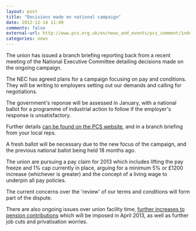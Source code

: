 ```yaml
---
layout: post
title: "Decisions made on national campaign"
date: 2012-12-14 11:49
comments: false
external-url: http://www.pcs.org.uk/en/news_and_events/pcs_comment/index.cfm/id/9F3A6A1F-C63E-42A3-A19BA9F633A75A61
categories: news
---
```

The union has issued a branch briefing reporting back from a recent meeting of the National Executive Committee detailing decisions made on the ongoing campaign.

The NEC has agreed plans for a campaign focusing on pay and conditions. They will be writing to employers setting out our demands and calling for negotiations.

The government's reponse will be assessed in January, with a national ballot for a programme of industrial action to follow if the employer's response is unsatisfactory.

Further details [can be found on the PCS website](http://www.pcs.org.uk/en/news_and_events/pcs_comment/index.cfm/id/9F3A6A1F-C63E-42A3-A19BA9F633A75A61), and in a branch briefing from your local reps.

A fresh ballot will be necessary due to the new focus of the campaign, and the previous national ballot being held 18 months ago.

The union are pursuing a pay claim for 2013 which includes lifting the pay freeze and 1% cap currently in place, arguing for a minimum 5% or £1200 increase (whichever is greater) and the concept of a living wage to underpin all pay policies.

The current concerns over the 'review' of our terms and conditions will form part of the dispute.

There are also ongoing issues over union facility time, [further increases to pension contributions](http://www.pcs.org.uk/en/news_and_events/pcs_comment/index.cfm/id/C00AB256-4E59-4EFF-B39357028F604931) which will be imposed in April 2013, as well as further job cuts and privatisation worries.